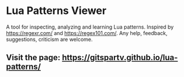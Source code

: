 # Lua Patterns Viewer
A tool for inspecting, analyzing and learning Lua patterns.
Inspired by https://regexr.com/ and https://regex101.com/.
Any help, feedback, suggestions, criticism are welcome.

## Visit the page: https://gitspartv.github.io/lua-patterns/
